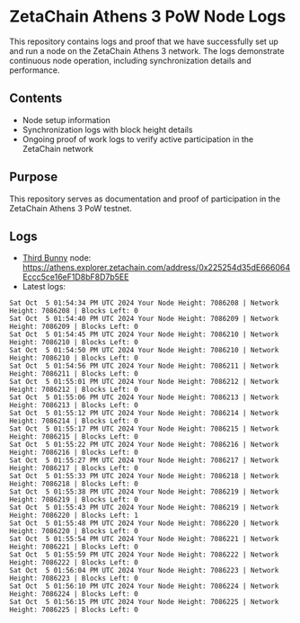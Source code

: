 # ZetaChain Athens 3 PoW Node Logs
This repository contains logs and proof that we have successfully set up and run a node on the ZetaChain Athens 3 network. The logs demonstrate continuous node operation, including synchronization details and performance.

## Contents
- Node setup information
- Synchronization logs with block height details
- Ongoing proof of work logs to verify active participation in the ZetaChain network

## Purpose
This repository serves as documentation and proof of participation in the ZetaChain Athens 3 PoW testnet.

## Logs

- [Third Bunny](https://thirdbunny.xyz/) node: https://athens.explorer.zetachain.com/address/0x225254d35dE666064Eccc5ce16eF1D8bF8D7b5EE
- Latest logs:
```
Sat Oct  5 01:54:34 PM UTC 2024 Your Node Height: 7086208 | Network Height: 7086208 | Blocks Left: 0
Sat Oct  5 01:54:40 PM UTC 2024 Your Node Height: 7086209 | Network Height: 7086209 | Blocks Left: 0
Sat Oct  5 01:54:45 PM UTC 2024 Your Node Height: 7086210 | Network Height: 7086210 | Blocks Left: 0
Sat Oct  5 01:54:50 PM UTC 2024 Your Node Height: 7086210 | Network Height: 7086210 | Blocks Left: 0
Sat Oct  5 01:54:56 PM UTC 2024 Your Node Height: 7086211 | Network Height: 7086211 | Blocks Left: 0
Sat Oct  5 01:55:01 PM UTC 2024 Your Node Height: 7086212 | Network Height: 7086212 | Blocks Left: 0
Sat Oct  5 01:55:06 PM UTC 2024 Your Node Height: 7086213 | Network Height: 7086213 | Blocks Left: 0
Sat Oct  5 01:55:12 PM UTC 2024 Your Node Height: 7086214 | Network Height: 7086214 | Blocks Left: 0
Sat Oct  5 01:55:17 PM UTC 2024 Your Node Height: 7086215 | Network Height: 7086215 | Blocks Left: 0
Sat Oct  5 01:55:22 PM UTC 2024 Your Node Height: 7086216 | Network Height: 7086216 | Blocks Left: 0
Sat Oct  5 01:55:27 PM UTC 2024 Your Node Height: 7086217 | Network Height: 7086217 | Blocks Left: 0
Sat Oct  5 01:55:33 PM UTC 2024 Your Node Height: 7086218 | Network Height: 7086218 | Blocks Left: 0
Sat Oct  5 01:55:38 PM UTC 2024 Your Node Height: 7086219 | Network Height: 7086219 | Blocks Left: 0
Sat Oct  5 01:55:43 PM UTC 2024 Your Node Height: 7086219 | Network Height: 7086220 | Blocks Left: 1
Sat Oct  5 01:55:48 PM UTC 2024 Your Node Height: 7086220 | Network Height: 7086220 | Blocks Left: 0
Sat Oct  5 01:55:54 PM UTC 2024 Your Node Height: 7086221 | Network Height: 7086221 | Blocks Left: 0
Sat Oct  5 01:55:59 PM UTC 2024 Your Node Height: 7086222 | Network Height: 7086222 | Blocks Left: 0
Sat Oct  5 01:56:04 PM UTC 2024 Your Node Height: 7086223 | Network Height: 7086223 | Blocks Left: 0
Sat Oct  5 01:56:10 PM UTC 2024 Your Node Height: 7086224 | Network Height: 7086224 | Blocks Left: 0
Sat Oct  5 01:56:15 PM UTC 2024 Your Node Height: 7086225 | Network Height: 7086225 | Blocks Left: 0
```
